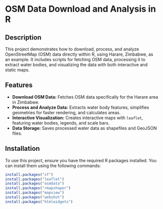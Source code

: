 # OSM Data Download and Analysis in R

## Description

This project demonstrates how to download, process, and analyze OpenStreetMap (OSM) data directly within R, using Harare, Zimbabwe, as an example. It includes scripts for fetching OSM data, processing it to extract water bodies, and visualizing the data with both interactive and static maps. 

## Features

- **Download OSM Data:** Fetches OSM data specifically for the Harare area in Zimbabwe.
- **Process and Analyze Data:** Extracts water body features, simplifies geometries for faster rendering, and calculates areas.
- **Interactive Visualization:** Creates interactive maps with `leaflet`, featuring water bodies, legends, and scale bars.
- **Data Storage:** Saves processed water data as shapefiles and GeoJSON files.

## Installation

To use this project, ensure you have the required R packages installed. You can install them using the following commands:

```r
install.packages("sf")
install.packages("leaflet")
install.packages("osmdata")
install.packages("rmapshaper")
install.packages("mapview")
install.packages("webshot")
install.packages("htmlwidgets")
